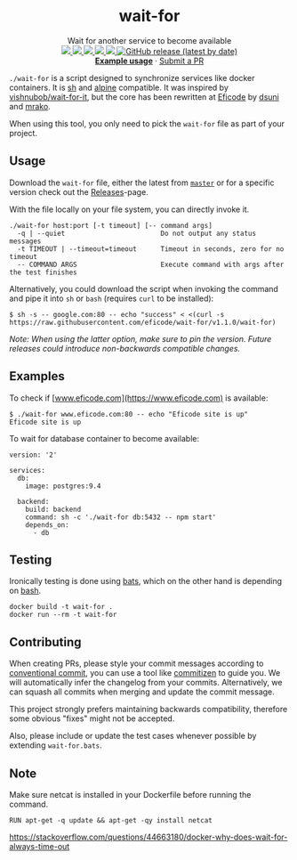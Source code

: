 <br />
<h1 align="center">wait-for</h3>

<p align="center">

  <p align="center">
     Wait for another service to become available
  <br/>
  
  <a href="https://github.com/Eficode/wait-for/graphs/contributors">
  <img src="https://img.shields.io/github/contributors/Eficode/wait-for.svg?style=flat-square">
  </a>
  <a href="https://github.com/Eficode/wait-for/network/members">
  <img src="https://img.shields.io/github/forks/Eficode/wait-for.svg?style=flat-square">
  </a>
  <a href="https://github.com/Eficode/wait-for/stargazers">
  <img src="https://img.shields.io/github/stars/Eficode/wait-for.svg?style=flat-square">
  </a>
  <a href="https://github.com/Eficode/wait-for/blob/master/LICENSE.txt">
  <img src="https://img.shields.io/github/license/Eficode/wait-for.svg?style=flat-square">
  </a> 
  <a href="https://github.com/Eficode/wait-for/actions">
  <img src="https://img.shields.io/github/workflow/status/Eficode/wait-for/Test?style=flat-square&logo=github%20actions">
  </a> 
  <a href="https://github.com/Eficode/wait-for/releases">
  <img alt="GitHub release (latest by date)" src="https://img.shields.io/github/v/release/Eficode/wait-for?style=flat-square">
  </a>
  <br/>
  <a href="https://github.com/eficode/wait-for#examples"><strong>Example usage</strong></a>
  ·
  <a href="https://github.com/Eficode/wait-for/pulls">Submit a PR</a>
  </p>
</p>

`./wait-for` is a script designed to synchronize services like docker containers. It is [sh](https://en.wikipedia.org/wiki/Bourne_shell) and [alpine](https://alpinelinux.org/) compatible. It was inspired by [vishnubob/wait-for-it](https://github.com/vishnubob/wait-for-it), but the core has been rewritten at [Eficode](http://eficode.com/) by [dsuni](https://github.com/dsuni) and [mrako](https://github.com/mrako).

When using this tool, you only need to pick the `wait-for` file as part of your project.

## Usage

Download the `wait-for` file, either the latest from [`master`](https://raw.githubusercontent.com/eficode/wait-for/master/wait-for) or for a specific version check out the [Releases](https://github.com/eficode/wait-for/releases)-page.

With the file locally on your file system, you can directly invoke it.

```
./wait-for host:port [-t timeout] [-- command args]
  -q | --quiet                        Do not output any status messages
  -t TIMEOUT | --timeout=timeout      Timeout in seconds, zero for no timeout
  -- COMMAND ARGS                     Execute command with args after the test finishes
```

Alternatively, you could download the script when invoking the command and pipe it into `sh` or `bash` (requires `curl` to be installed):

```
$ sh -s -- google.com:80 -- echo "success" < <(curl -s https://raw.githubusercontent.com/eficode/wait-for/v1.1.0/wait-for)
```

_Note: When using the latter option, make sure to pin the version. Future releases could introduce non-backwards compatible changes._

## Examples

To check if [www.eficode.com](https://www.eficode.com) is available:

```
$ ./wait-for www.eficode.com:80 -- echo "Eficode site is up"
Eficode site is up
```

To wait for database container to become available:


```
version: '2'

services:
  db:
    image: postgres:9.4

  backend:
    build: backend
    command: sh -c './wait-for db:5432 -- npm start'
    depends_on:
      - db
```

## Testing

Ironically testing is done using [bats](https://github.com/sstephenson/bats), which on the other hand is depending on [bash](https://en.wikipedia.org/wiki/Bash_(Unix_shell)).

    docker build -t wait-for .
    docker run --rm -t wait-for
    
## Contributing

When creating PRs, please style your commit messages according to [conventional commit](https://www.conventionalcommits.org/en/v1.0.0/), you can use a tool like [commitizen](https://github.com/commitizen/cz-cli) to guide you. We will automatically infer the changelog from your commits. Alternatively, we can squash all commits when merging and update the commit message.

This project strongly prefers maintaining backwards compatibility, therefore some obvious "fixes" might not be accepted.

Also, please include or update the test cases whenever possible by extending `wait-for.bats`. 
    
## Note

Make sure netcat is installed in your Dockerfile before running the command.
```
RUN apt-get -q update && apt-get -qy install netcat
```
https://stackoverflow.com/questions/44663180/docker-why-does-wait-for-always-time-out

